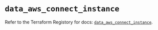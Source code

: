# `data_aws_connect_instance`

Refer to the Terraform Registory for docs: [`data_aws_connect_instance`](https://www.terraform.io/docs/providers/aws/d/connect_instance).
